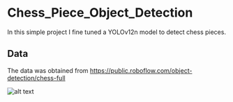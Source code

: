 # Chess_Piece_Object_Detection

In this simple project I fine tuned a YOLOv12n model to detect chess pieces.

## Data

The data was obtained from https://public.roboflow.com/object-detection/chess-full

![alt text](https:/https://github.com/barkinsagan/Chess_Piece_Object_Detection/train_batch3422.jpg?raw=true)

